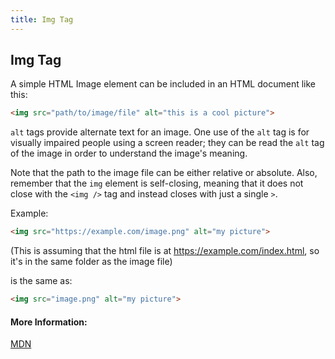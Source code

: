 ```yaml
---
title: Img Tag
---
```

## Img Tag

<!-- The article goes here, in GitHub-flavored Markdown. Feel free to add YouTube videos, images, and CodePen/JSBin embeds  -->
A simple HTML Image element can be included in an HTML document like this:

```html
<img src="path/to/image/file" alt="this is a cool picture">
```

`alt` tags provide alternate text for an image. One use of the `alt` tag is for visually impaired people using a screen reader; they can be read the `alt` tag of the image in order to understand the image's meaning.

Note that the path to the image file can be either relative or absolute. Also, remember that the `img` element is self-closing, meaning that it does not close with the `<img />` tag and instead closes with just a single `>`.

Example:

```html
<img src="https://example.com/image.png" alt="my picture">
```

(This is assuming that the html file is at https://example.com/index.html, so it's in the same folder as the image file)

is the same as:

```html
<img src="image.png" alt="my picture">
```


#### More Information:
<!-- Please add any articles you think might be helpful to read before writing the article -->

<a href='https://developer.mozilla.org/en-US/docs/Web/HTML/Element/img' target='_blank' rel='nofollow'>MDN</a>
